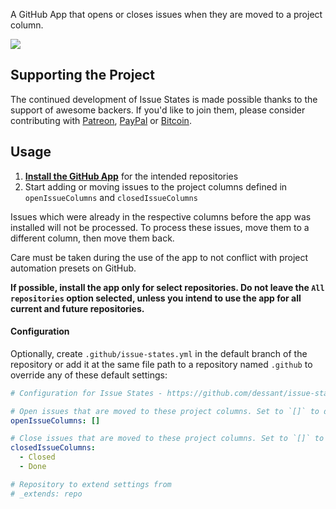 A GitHub App that opens or closes issues when they are moved to a project column.

![](https://raw.githubusercontent.com/dessant/issue-states/master/assets/screenshot.png)

## Supporting the Project

The continued development of Issue States is made possible thanks to the support of awesome backers. If you'd like to join them, please consider contributing with [Patreon](https://armin.dev/go/patreon?pr=issue-states&src=app), [PayPal](https://armin.dev/go/paypal?pr=issue-states&src=app) or [Bitcoin](https://armin.dev/go/bitcoin?pr=issue-states&src=app).

## Usage

1. **[Install the GitHub App](https://github.com/apps/issue-states)** for the intended repositories
2. Start adding or moving issues to the project columns defined in `openIssueColumns` and `closedIssueColumns`

Issues which were already in the respective columns before the app was installed will not be processed. To process these issues, move them to a different column, then move them back.

Care must be taken during the use of the app to not conflict with project automation presets on GitHub.

**If possible, install the app only for select repositories. Do not leave the `All repositories` option selected, unless you intend to use the app for all current and future repositories.**

#### Configuration

Optionally, create `.github/issue-states.yml` in the default branch of the repository or add it at the same file path to a repository named `.github` to override any of these default settings:

```yaml
# Configuration for Issue States - https://github.com/dessant/issue-states

# Open issues that are moved to these project columns. Set to `[]` to disable
openIssueColumns: []

# Close issues that are moved to these project columns. Set to `[]` to disable
closedIssueColumns:
  - Closed
  - Done

# Repository to extend settings from
# _extends: repo
```
